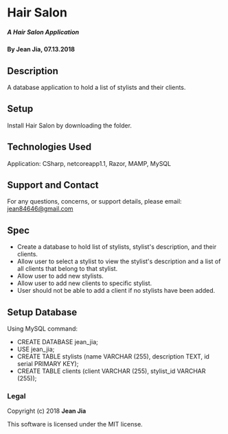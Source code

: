 # Hair Salon
##### A Hair Salon Application

#### By Jean Jia, 07.13.2018

## Description

A database application to hold a list of stylists and their clients.

## Setup

Install Hair Salon by downloading the folder.

## Technologies Used

Application: CSharp, netcoreapp1.1, Razor, MAMP, MySQL

## Support and Contact

For any questions, concerns, or support details, please email:
jean84646@gmail.com

## Spec

* Create a database to hold list of stylists, stylist's description, and their clients.
* Allow user to select a stylist to view the stylist's description and a list of all clients that belong to that stylist.
* Allow user to add new stylists.
* Allow user to add new clients to specific stylist.
* User should not be able to add a client if no stylists have been added.

## Setup Database
Using MySQL command:
* CREATE DATABASE jean_jia;
* USE jean_jia;
* CREATE TABLE stylists (name VARCHAR (255), description TEXT, id serial PRIMARY KEY);
* CREATE TABLE clients (client VARCHAR (255), stylist_id VARCHAR (255));

### Legal

Copyright (c) 2018 **Jean Jia**

This software is licensed under the MIT license.
